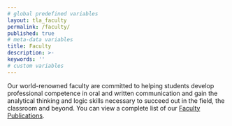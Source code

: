 ```yaml
---
# global predefined variables
layout: tla_faculty
permalink: /faculty/
published: true
# meta-data variables
title: Faculty
description: >-
keywords: ''
# custom variables
---
```

Our world-renowned faculty are committed to helping students develop professional competence in oral and written communication and gain the analytical thinking and logic skills necessary to succeed out in the field, the classroom and beyond. You can view a complete list of our [Faculty Publications](https://liberalarts.temple.edu/sites/liberalarts/files/Criminal%20Justice%20Faculty%20Publications.pdf).
